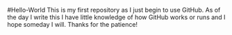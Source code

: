 #Hello-World
This is my first repository as I just begin to use GitHub. As of the day I write this I have little knowledge of how GitHub works or runs and I hope someday I will. Thanks for the patience!
